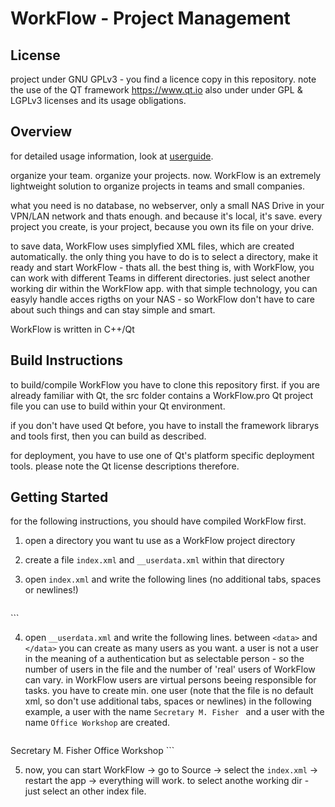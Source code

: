 # WorkFlow - Project Management

## License

project under GNU GPLv3 - you find a licence copy in this repository.
note the use of the QT framework https://www.qt.io also under under GPL & LGPLv3 licenses and its usage obligations.

## Overview

for detailed usage information, look at
[userguide](./USERGUIDE.md).

organize your team. organize your projects. now.
WorkFlow is an extremely lightweight solution to organize projects in teams and small companies.

what you need is no database, no webserver, only a small NAS Drive in your VPN/LAN network and thats enough.
and because it's local, it's save. every project you create, is your project, because you own its file on your drive.

to save data, WorkFlow uses simplyfied XML files, which are created automatically. the only thing you have to do is to select a directory, make it ready and start WorkFlow - thats all.
the best thing is, with WorkFlow, you can work with different Teams in different directories. just select another working dir within the WorkFlow app. with that simple technology, you can easyly handle acces rigths on your NAS - so WorkFlow don't have to care about such things and can stay simple and smart.

WorkFlow is written in C++/Qt

## Build Instructions

to build/compile WorkFlow you have to clone this repository first.
if you are already familiar with Qt, the src folder contains a WorkFlow.pro Qt project file you can use to build within your Qt environment.

if you don't have used Qt before, you have to install the framework librarys and tools first, then you can build as described.

for deployment, you have to use one of Qt's platform specific deployment tools. please note the Qt license descriptions therefore.

## Getting Started

for the following instructions, you should have compiled WorkFlow first.

1. open a directory you want tu use as a WorkFlow project directory
2. create a file ``index.xml`` and ``__userdata.xml`` within that directory
3. open ``index.xml`` and write the following lines (no additional tabs, spaces or newlines!)

   ```XML
<index>
</index>
```

4. open ``__userdata.xml`` and write the following lines. between ``<data>`` and ``</data>`` you can create as many users as you want. a user is not a user in the meaning of a authentication but as selectable person - so the number of users in the file and the number of 'real' users of WorkFlow can vary. in WorkFlow users are virtual persons beeing responsible for tasks. you have to create min. one user (note that the file is no default xml, so don't use additional tabs, spaces or newlines)
in the following example, a user with the name ``Secretary M. Fisher `` and a user with the name ``Office Workshop`` are created.

   ```XML
<data>
<user>
Secretary M. Fisher
</user>
<user>
Office Workshop
</user>
</data>
```

5. now, you can start WorkFlow -> go to Source -> select the ``index.xml`` -> restart the app -> everything will work. to select anothe working dir - just select an other index file.
